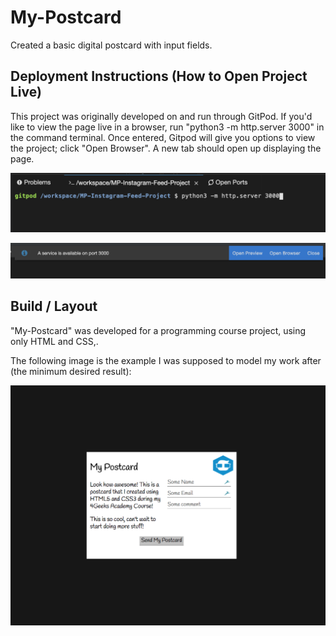 # My-Postcard
  Created a basic digital postcard with input fields.

## Deployment Instructions (How to Open Project Live)
  This project was originally developed on and run through GitPod. If you'd like to view the page live in a browser, run "python3 -m http.server 3000" in the command terminal. Once entered, Gitpod will give you options to view the project; click "Open Browser". A new tab should open up displaying the page. 

![](./images/sampleOfRunCommand.png)

![](./images/sampleOfOpenBrowserOption.png)

## Build / Layout
  "My-Postcard" was developed for a programming course project, using only HTML and CSS,.

  The following image is the example I was supposed to model my work after (the minimum desired result):
  
![](./images/4GeeksExampleOfPostcardProject.png)

